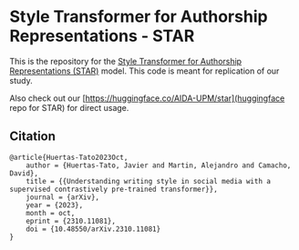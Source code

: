 # Style Transformer for Authorship Representations - STAR

This is the repository for the [Style Transformer for Authorship Representations (STAR)](https://arxiv.org/abs/2310.11081) model. This code is meant for replication of our study.

Also check out our [https://huggingface.co/AIDA-UPM/star](huggingface repo for STAR) for direct usage.

## Citation
```
@article{Huertas-Tato2023Oct,
	author = {Huertas-Tato, Javier and Martin, Alejandro and Camacho, David},
	title = {{Understanding writing style in social media with a supervised contrastively pre-trained transformer}},
	journal = {arXiv},
	year = {2023},
	month = oct,
	eprint = {2310.11081},
	doi = {10.48550/arXiv.2310.11081}
}
```
